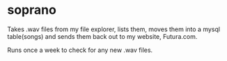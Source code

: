 # soprano

Takes .wav files from my file explorer, lists them, moves them into a mysql table(songs) and sends them back out to my website, Futura.com.

Runs once a week to check for any new .wav files. 
